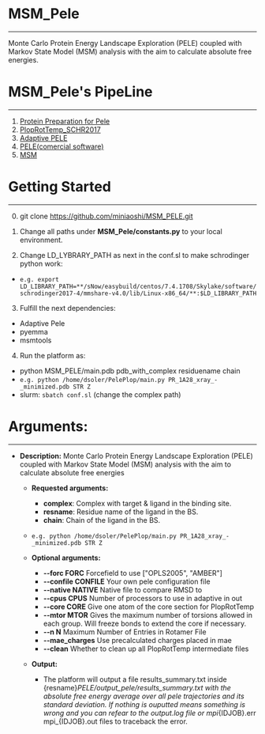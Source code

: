 # MSM_Pele
--------------
Monte Carlo Protein Energy Landscape Exploration (PELE) coupled with Markov State Model (MSM) analysis  with the aim to calculate absolute free energies.

# MSM_Pele's PipeLine
-------------------------------
1) [Protein Preparation for Pele](https://github.com/Jelisa/mut-prep4pele)
2) [PlopRotTemp_SCHR2017](https://github.com/miniaoshi/PlopRotTemp_S_2017)
3) [Adaptive PELE](https://github.com/AdaptivePELE/AdaptivePELE)
4) [PELE(comercial software)](https://pele.bsc.es/pele.wt)
5) [MSM](https://github.com/miniaoshi/Pele_scripts)

# Getting Started
-------------------
0) git clone https://github.com/miniaoshi/MSM_PELE.git
1) Change all paths under **MSM_Pele/constants.py** to your local environment.

2) Change LD_LYBRARY_PATH as next in the conf.sl to make schrodinger python work:
-  `e.g. export LD_LIBRARY_PATH=**/sNow/easybuild/centos/7.4.1708/Skylake/software/schrodinger2017-4/mmshare-v4.0/lib/Linux-x86_64/**:$LD_LIBRARY_PATH`
3) Fulfill the next dependencies:
- Adaptive Pele
- pyemma
- msmtools
4) Run the platform as:
- python MSM_PELE/main.pdb pdb_with_complex residuename chain
-  `e.g. python /home/dsoler/PelePlop/main.py PR_1A28_xray_-_minimized.pdb STR Z`
- slurm: `sbatch conf.sl` (change the complex path)

# Arguments:
---------------
- **Description:** 
    Monte Carlo Protein Energy Landscape Exploration (PELE) coupled with Markov State Model (MSM) analysis  with the aim to calculate absolute free energies
    - **Requested arguments:** 
        - **complex**: Complex with target & ligand in the binding site.
        - **resname**: Residue name of the ligand in the BS.
        - **chain**: Chain of the ligand in the BS.
    -  `e.g. python /home/dsoler/PelePlop/main.py PR_1A28_xray_-_minimized.pdb STR Z` <br />
    
    - **Optional arguments:** 
        - **--forc FORC**        Forcefield to use ["OPLS2005", "AMBER"]
        - **--confile CONFILE**  Your own pele configuration file
        - **--native NATIVE**    Native file to compare RMSD to
        - **--cpus CPUS**        Number of processors to use in adaptive in out
        - **--core CORE**        Give one atom of the core section for PlopRotTemp
        - **--mtor MTOR**        Gives the maximum number of torsions allowed in each
        group. Will freeze bonds to extend the core if necessary.
        - **--n N**              Maximum Number of Entries in Rotamer File
        - **--mae_charges**      Use precalculated charges placed in mae
        - **--clean**            Whether to clean up all PlopRotTemp intermediate files
    - **Output:**
        - The platform will output a file results_summary.txt inside {resname}_PELE/output_pele/results_summary.txt with the           absolute free energy average over all pele trajectories and its standard deviation. If nothing is ouputted means             something is wrong and you can refear to the output.log file or mpi_{IDJOB}.err  mpi_{IDJOB}.out files to traceback           the error.
